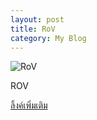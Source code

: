 ```yaml
---
layout: post
title: RoV
category: My Blog
---
```


![RoV](https://i2.wp.com/www.signature.in.th/wp-content/uploads/2016/12/Dota-2-Logo-Wallpapers-Pictures-Desktop-620x388-10.jpg?ssl=1)


ROV

[ลิ้งค์เพิ่มเติม](https://www.signature.in.th/rov-mobile-moba/)
